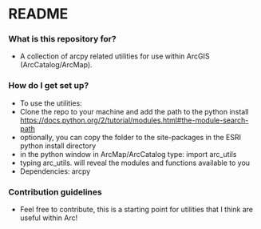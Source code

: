 # README #


### What is this repository for? ###
* A collection of arcpy related utilities for use within ArcGIS (ArcCatalog/ArcMap).

### How do I get set up? ###

* To use the utilities: 
* Clone the repo to your machine and add the path to the python install https://docs.python.org/2/tutorial/modules.html#the-module-search-path
* optionally, you can copy the folder to the site-packages in the ESRI python install directory
* in the python window in ArcMap/ArcCatalog type: import arc_utils
* typing arc_utils. will reveal the modules and functions available to you
* Dependencies: arcpy

### Contribution guidelines ###

* Feel free to contribute, this is a starting point for utilities that I think are useful within Arc!